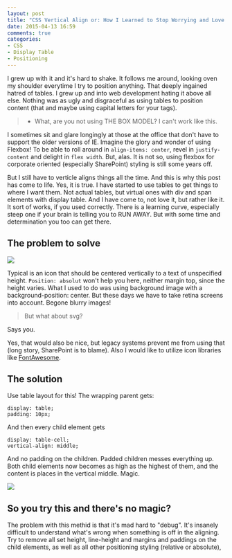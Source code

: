 ```yaml
---
layout: post
title: "CSS Vertical Align or: How I Learned to Stop Worrying and Love Display: Table"
date: 2015-04-13 16:59
comments: true
categories: 
- CSS
- Display Table
- Positioning
---
```


I grew up with it and it's hard to shake. It follows me around, looking oven my shoulder everytime I try to position anything. That deeply ingained hatred of tables. I grew up and into web development hating it above all else. Nothing was as ugly and disgraceful as using tables to position content (that and maybe using capital letters for your tags). 

> - What, are you not using THE BOX MODEL? I can't work like this.

I sometimes sit and glare longingly at those at the office that don't have to support the older versions of IE. Imagine the glory and wonder of using Flexbox! To be able to roll around in ```align-items: center```, revel in ```justify-content``` and delight in ```flex width```. But, alas. It is not so, using flexbox for corporate oriented (especially SharePoint) styling is still some years off.

But I still have to verticle aligns things all the time. And this is why this post has come to life. Yes, it is true. I have started to use tables to get things to where I want them. Not actual tables, but virtual ones with div and span elements with display table. And I have come to, not love it, but rather like it. It sort of works, if you used correctly. There is a learning curve, especially steep one if your brain is telling you to RUN AWAY. But with some time and determination you too can get there.

The problem to solve
----------
<img src="https://dl.dropboxusercontent.com/u/16864288/blogg/verticle-align-with-table2.PNG">    

Typical is an icon that should be centered vertically to a text of unspecified height. ```Position: absolut``` won't help you here, neither margin top, since the height varies. What I used to do was using background image with a background-position: center. But these days we have to take retina screens into account. Begone blurry images! 

> But what about svg?

Says you.

Yes, that would also be nice, but legacy systems prevent me from using that (long story, SharePoint is to blame). Also I would like to utilize icon libraries like [FontAwesome](https://fortawesome.github.io/Font-Awesome/).

The solution
------------
Use table layout for this!
The wrapping parent gets:

```
display: table;
padding: 10px;
```

And then every child element gets 

```
display: table-cell;
vertical-align: middle;
```

And no padding on the children. Padded children messes everything up. Both child elements now becomes as high as the highest of them, and the content is places in the vertical middle. Magic. 

<img src="https://dl.dropboxusercontent.com/u/16864288/blogg/verticle-align-with-table1.PNG">

So you try this and there's no magic?
-------------------------------------
The problem with this methid is that it's mad hard to "debug". It's insanely difficult to understand what's wrong when something is off in the aligning. Try to remove all set height, line-height and margins and paddings on the child elements, as well as all other positioning styling (relative or absolute),